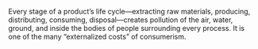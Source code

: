 Every stage of a product’s life cycle—extracting raw materials, producing, distributing, consuming, disposal—creates pollution of the air, water, ground, and inside the bodies of people surrounding every process. It is one of the many “externalized costs” of consumerism.
